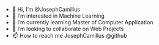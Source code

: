 - 👋 Hi, I’m @JosephCamillus
- 👀 I’m interested in Machine Learning
- 🌱 I’m currently learning Master of Computer Application
- 💞️ I’m looking to collaborate on Web Projects
- 📫 How to reach me JosephCamillus @github

<!---
JosephCamillus/JosephCamillus is a ✨ special ✨ repository because its `README.md` (this file) appears on your GitHub profile.
You can click the Preview link to take a look at your changes.
--->

